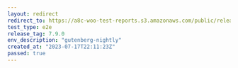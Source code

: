 ```yaml
---
layout: redirect
redirect_to: https://a8c-woo-test-reports.s3.amazonaws.com/public/release/7.9.0/gutenberg-nightly/e2e/index.html
test_type: e2e
release_tag: 7.9.0
env_description: "gutenberg-nightly"
created_at: "2023-07-17T22:11:23Z"
passed: true
---
```

